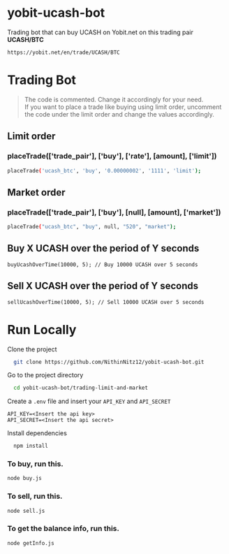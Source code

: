 # yobit-ucash-bot

Trading bot that can buy UCASH on Yobit.net on this trading pair **UCASH/BTC**
```
https://yobit.net/en/trade/UCASH/BTC

```

# Trading Bot

> The code is commented. Change it accordingly for your need. <br>
If you want to place a trade like buying using limit order, uncomment the code under the limit order and change the values accordingly.

## Limit order
### placeTrade(['trade_pair'], ['buy'], ['rate'], [amount], ['limit'])
```bash
placeTrade('ucash_btc', 'buy', '0.00000002', '1111', 'limit');
```

## Market order
### placeTrade(['trade_pair'], ['buy'], [null], [amount], ['market'])
```bash
placeTrade("ucash_btc", "buy", null, "520", "market");
```
## Buy X UCASH over the period of Y seconds
```
buyUcashOverTime(10000, 5); // Buy 10000 UCASH over 5 seconds
```
## Sell X UCASH over the period of Y seconds
```
sellUcashOverTime(10000, 5); // Sell 10000 UCASH over 5 seconds
```
# Run Locally
Clone the project

```bash
  git clone https://github.com/NithinNitz12/yobit-ucash-bot.git
```

Go to the project directory

```bash
  cd yobit-ucash-bot/trading-limit-and-market
```
Create a `.env` file and insert your `API_KEY` and `API_SECRET`
```
API_KEY=<Insert the api key>
API_SECRET=<Insert the api secret>
```

Install dependencies

```bash
  npm install
```
### To buy, run this.
```bash
node buy.js
```
### To sell, run this.
```bash
node sell.js
```
### To get the balance info, run this.
```bash
node getInfo.js
```